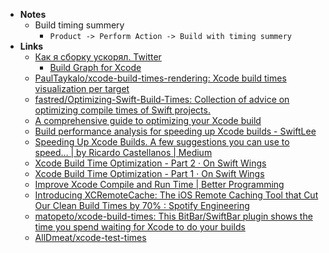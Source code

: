 - **Notes**
	- Build timing summery
		- `Product -> Perform Action -> Build with timing summery`
- **Links**
	- [Как я сборку ускорял. Twitter](https://twitter.com/akaDuality/status/1451170998984785923)
		- [Build Graph for Xcode](https://rubanov.dev/build-graph/)
	- [PaulTaykalo/xcode-build-times-rendering: Xcode build times visualization per target](https://github.com/PaulTaykalo/xcode-build-times-rendering)
	- [fastred/Optimizing-Swift-Build-Times: Collection of advice on optimizing compile times of Swift projects.](https://github.com/fastred/Optimizing-Swift-Build-Times)
	- [A comprehensive guide to optimizing your Xcode build](https://flexiple.com/ios/xcode-build-optimization-a-definitive-guide/)
	- [Build performance analysis for speeding up Xcode builds - SwiftLee](https://www.avanderlee.com/optimization/analysing-build-performance-xcode/)
	- [Speeding Up Xcode Builds. A few suggestions you can use to speed… | by Ricardo Castellanos | Medium](https://ricardo-castellanos-herreros.medium.com/speeding-up-xcode-builds-97173cb1adba)
	- [Xcode Build Time Optimization - Part 2 · On Swift Wings](https://www.onswiftwings.com/posts/build-time-optimization-part2/)
	- [Xcode Build Time Optimization - Part 1 · On Swift Wings](https://www.onswiftwings.com/posts/build-time-optimization-part1/)
	- [Improve Xcode Compile and Run Time | Better Programming](https://betterprogramming.pub/improve-xcode-compile-and-run-time-8b8f812c17f8)
	- [Introducing XCRemoteCache: The iOS Remote Caching Tool that Cut Our Clean Build Times by 70% : Spotify Engineering](https://engineering.atspotify.com/2021/11/introducing-xcremotecache-the-ios-remote-caching-tool-that-cut-our-clean-build-times-by-70/)
	- [matopeto/xcode-build-times: This BitBar/SwiftBar plugin shows the time you spend waiting for Xcode to do your builds](https://github.com/matopeto/xcode-build-times)
	- [AllDmeat/xcode-test-times](https://github.com/AllDmeat/xcode-test-times)
